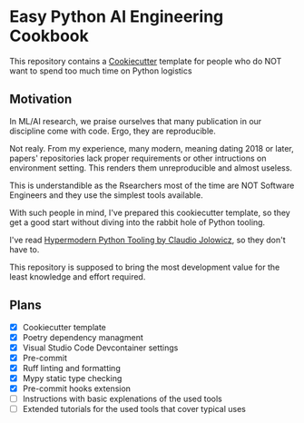 # Easy Python AI Engineering Cookbook

This repository contains a [Cookiecutter](https://cookiecutter.readthedocs.io/en/stable/index.html) template for people who do NOT want to spend too much time on Python logistics

## Motivation

In ML/AI research, we praise ourselves that many publication in our discipline come with code. Ergo, they are reproducible.

Not realy. From my experience, many modern, meaning dating 2018 or later, papers' repositories lack proper requirements or other intructions on environment setting. This renders them unreproducible and almost useless.

This is understandible as the Rsearchers most of the time are NOT Software Engineers and they use the simplest tools available.

With such people in mind, I've prepared this cookiecutter template, so they get a good start without diving into the rabbit hole of Python tooling.

I've read [Hypermodern Python Tooling by Claudio Jolowicz](https://www.oreilly.com/library/view/hypermodern-python-tooling/9781098139575/), so they don't have to.

This repository is supposed to bring the most development value for the least knowledge and effort required.

## Plans

- [x] Cookiecutter template
- [x] Poetry dependency managment
- [x] Visual Studio Code Devcontainer settings
- [x] Pre-commit
- [x] Ruff linting and formatting
- [x] Mypy static type checking
- [x] Pre-commit hooks extension
- [ ] Instructions with basic explenations of the used tools
- [ ] Extended tutorials for the used tools that cover typical uses
